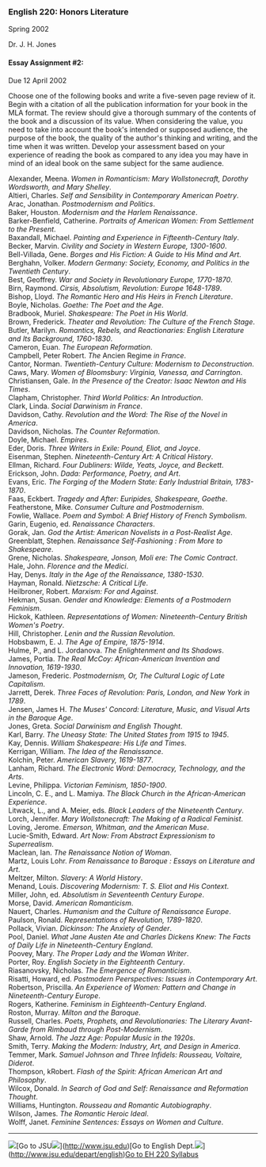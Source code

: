 ###  English 220: Honors Literature  
Spring 2002

Dr. J. H. Jones

####  Essay Assignment #2:  
Due 12 April 2002

Choose one of the following books and write a five-seven page review of it.
Begin with a citation of all the publication information for your book in the
MLA format.  The review should give a thorough summary of the contents of the
book and a discussion of its value.  When considering the value, you need to
take into account the book's intended or supposed audience, the purpose of the
book, the quality of the author's thinking and writing, and the time when it
was written.  Develop your assessment based on your experience of reading the
book as compared to any idea you may have in mind of an ideal book on the same
subject for the same audience.

Alexander, Meena.  _Women in Romanticism: Mary Wollstonecraft, Dorothy
Wordsworth, and Mary Shelley_.  
Altieri, Charles.  _Self and Sensibility in Contemporary American Poetry_.  
Arac, Jonathan.  _Postmodernism and Politics_.  
Baker, Houston.  _Modernism and the Harlem Renaissance_.  
Barker-Benfield, Catherine.  _Portraits of American Women: From Settlement to
the Present_.  
Baxandall, Michael.  _Painting and Experience in Fifteenth-Century Italy_.  
Becker, Marvin.  _Civility and Society in Western Europe, 1300-1600_.  
Bell-Villada, Gene.  _Borges and His Fiction: A Guide to His Mind and Art_.  
Berghahn, Volker.  _Modern Germany: Society, Economy, and Politics in the
Twentieth Century_.  
Best, Geoffrey.  _War and Society in Revolutionary Europe, 1770-1870_.  
Birn, Raymond.  _Cirsis, Absolutism, Revolution: Europe 1648-1789_.  
Bishop, Lloyd.  _The Romantic Hero and His Heirs in French Literature_.  
Boyle, Nicholas.  _Goethe: The Poet and the Age_.  
Bradbook, Muriel.  _Shakespeare: The Poet in His World_.  
Brown, Frederick.  _Theater and Revolution: The Culture of the French Stage_.  
Butler, Marilyn. _Romantics, Rebels, and Reactionaries: English Literature and
Its Background, 1760-1830_.  
Cameron, Euan.  _The European Reformation_.  
Campbell, Peter Robert.  _The_ Ancien Regime _in France_.  
Cantor, Norman.  _Twentieth-Century Culture: Modernism to Deconstruction_.  
Caws, Mary.  _Women of Bloomsbury: Virginia, Vanessa, and Carrington_.  
Christiansen, Gale.  _In the Presence of the Creator: Isaac Newton and His
Times_.  
Clapham, Christopher.  _Third World Politics: An Introduction_.  
Clark, Linda.  _Social Darwinism in France_.  
Davidson, Cathy.  _Revolution and the Word: The Rise of the Novel in America_.  
Davidson, Nicholas.  _The Counter Reformation_.  
Doyle, Michael.  _Empires_.  
Eder, Doris.  _Three Writers in Exile: Pound, Eliot, and Joyce_.  
Eisenman, Stephen.  _Nineteenth-Century Art: A Critical History_.  
Ellman, Richard.  _Four Dubliners: Wilde, Yeats, Joyce, and Beckett_.  
Erickson, John.  _Dada: Performance, Poetry, and Art_.  
Evans, Eric.  _The Forging of the Modern State: Early Industrial Britain,
1783-1870_.  
Faas, Eckbert.  _Tragedy and After: Euripides, Shakespeare, Goethe_.  
Featherstone, Mike.  _Consumer Culture and Postmodernism_.  
Fowlie, Wallace.  _Poem and Symbol: A Brief History of French Symbolism_.  
Garin, Eugenio, ed.  _Renaissance Characters_.  
Gorak, Jan.  _God the Artist: American Novelists in a Post-Realist Age_.  
Greenblatt, Stephen.  _Renaissance Self-Fashioning : From More to
Shakespeare_.  
Grene, Nicholas.  _Shakespeare, Jonson, Moli ere: The Comic Contract_.  
Hale, John.  _Florence and the Medici_.  
Hay, Denys.  _Italy in the Age of the Renaissance, 1380-1530_.  
Hayman, Ronald.  _Nietzsche: A Critical Life_.  
Heilbroner, Robert.  _Marxism: For and Against_.  
Hekman, Susan.  _Gender and Knowledge: Elements of a Postmodern Feminism_.  
Hickok, Kathleen.  _Representations of Women: Nineteenth-Century British
Women's Poetry_.  
Hill, Christopher.  _Lenin and the Russian Revolution_.  
Hobsbawm, E. J.  _The Age of Empire, 1875-1914_.  
Hulme, P., and L. Jordanova.  _The Enlightenment and Its Shadows_.  
James, Portia.  _The Real McCoy: African-American Invention and Innovation,
1619-1930_.  
Jameson, Frederic.  _Postmodernism, Or, The Cultural Logic of Late
Capitalism_.  
Jarrett, Derek.  _Three Faces of Revolution: Paris, London, and New York in
1789_.  
Jensen, James H.  _The Muses' Concord: Literature, Music, and Visual Arts in
the Baroque Age_.  
Jones, Greta.  _Social Darwinism and English Thought_.  
Karl, Barry.  _The Uneasy State: The United States from 1915 to 1945_.  
Kay, Dennis.  _William Shakespeare: His Life and Times_.  
Kerrigan, William.  _The Idea of the Renaissance_.  
Kolchin, Peter.  _American Slavery, 1619-1877_.  
Lanham, Richard.  _The Electronic Word: Democracy, Technology, and the Arts_.  
Levine, Philippa.  _Victorian Feminism, 1850-1900_.  
Lincoln, C. E., and L. Mamiya.  _The Black Church in the African-American
Experience_.  
Litwack, L., and A. Meier, eds.  _Black Leaders of the Nineteenth Century_.  
Lorch, Jennifer.  _Mary Wollstonecraft: The Making of a Radical Feminist_.  
Loving, Jerome.  _Emerson, Whitman, and the American Muse_.  
Lucie-Smith, Edward.  _Art Now: From Abstract Expressionism to Superrealism_.  
Maclean, Ian.  _The Renaissance Notion of Woman_.  
Martz, Louis Lohr.  _From Renaissance to Baroque : Essays on Literature and
Art_.  
Meltzer, Milton.  _Slavery: A World History_.  
Menand, Louis.  _Discovering Modernism: T. S. Eliot and His Context_.  
Miller, John, ed.  _Absolutism in Seventeenth Century Europe_.  
Morse, David.  _American Romanticism_.  
Nauert, Charles.  _Humanism and the Culture of Renaissance Europe_.  
Paulson, Ronald.  _Representations of Revolution, 1789-1820_.  
Pollack, Vivian.  _Dickinson: The Anxiety of Gender_.  
Pool, Daniel.  _What Jane Austen Ate and Charles Dickens Knew: The Facts of
Daily Life in Nineteenth-Century England_.  
Poovey, Mary.  _The Proper Lady and the Woman Writer_.  
Porter, Roy.  _English Society in the Eighteenth Century_.  
Riasanovsky, Nicholas.  _The Emergence of Romanticism_.  
Risatti, Howard, ed.  _Postmodern Peerspectives: Issues in Contemporary Art_.  
Robertson, Priscilla.  _An Experience of Women: Pattern and Change in
Nineteenth-Century Europe_.  
Rogers, Katherine.  _Feminism in Eighteenth-Century England_.  
Roston, Murray.  _Milton and the Baroque_.  
Russell, Charles.  _Poets, Prophets, and Revolutionaries: The Literary Avant-
Garde from Rimbaud through Post-Modernism_.  
Shaw, Arnold.  _The Jazz Age: Popular Music in the 1920s_.  
Smith, Terry.  _Making the Modern: Industry, Art, and Design in America_.  
Temmer, Mark.  _Samuel Johnson and Three Infidels: Rousseau, Voltaire,
Diderot_.  
Thompson, kRobert.  _Flash of the Spirit: African American Art and
Philosophy_.  
Wilcox, Donald.  _In Search of God and Self: Renaissance and Reformation
Thought_.  
Williams, Huntington.  _Rousseau and Romantic Autobiography_.  
Wilson, James.  _The Romantic Heroic Ideal_.  
Wolff, Janet.  _Feminine Sentences: Essays on Women and Culture_.

* * *

[![](gamecock.gif)](http://www.jsu.edu)[Go to
JSU[![](ani_book.gif)](http://www.jsu.edu/depart/english)](http://www.jsu.edu)[Go
to English
Dept.[![](faceicon.gif)](index.htm)](http://www.jsu.edu/depart/english)[Go to
EH 220 Syllabus](index.htm)

